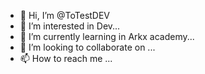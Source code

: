 - 👋 Hi, I’m @ToTestDEV
- 👀 I’m interested in Dev...
- 🌱 I’m currently learning in Arkx academy...
- 💞️ I’m looking to collaborate on ...
- 📫 How to reach me ...

<!---
ToTestDEV/ToTestDEV is a ✨ special ✨ repository because its `README.md` (this file) appears on your GitHub profile.
You can click the Preview link to take a look at your changes.
--->
